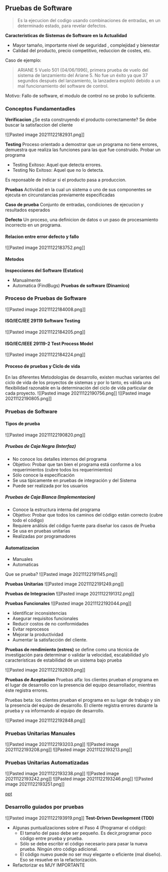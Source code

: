 ## Pruebas de Software

> Es la ejecucion del codigo usando combinaciones de entradas, en un determinado estado, para revelar defectos.

**Caracteristicas de Sistemas de Software en la Actualidad**
- Mayor tamaño, importante nivel de seguridad , complejidad y bienestar 
- Calidad del producto, precio competitivo, reduccion de costes, etc.

Caso de ejemplo:
> ARIANE 5 Vuelo 501 (04/06/1996), primera prueba de vuelo del sistema de  lanzamiento del Ariane 5. No fue un éxito ya que 37 segundos después del lanzamiento, la lanzadera explotó debido a un mal funcionamiento del software de control.

Motivo: Fallo de software, el modulo de control no se probo lo suficiente.

### Conceptos Fundamentadles
**Verificacion**
¿Se esta construyendo el producto correctamente?
Se debe buscar la satisfaccion del cliente

![[Pasted image 20211122182931.png]]

**Testing**
Proceso orientado a demostrar que un programa no tiene errores, demuestra que realiza las funciones para las que fue construido. Probar un programa 

- Testing Exitoso: Aquel que detecta errores.
- Testing No Exitoso: Aquel que no lo detecta.

Es reponsable de indicar si el producto pasa a produccion.

**Pruebas**
Actividad en la cual un sistema o uno de sus componentes se ejecuta en circunstancias previamente especificadas

**Caso de prueba**
Conjunto de entradas, condiciones de ejecucion y resultados esperados

**Defecto**
Un proceso, una definicion de datos o un paso de procesamiento incorrecto en un programa.

#### Relacion entre error defecto y fallo
![[Pasted image 20211122183752.png]]

#### **Metodos**
**Inspecciones del Software (Estatico)**
- Manualmente
- Automatica (FindBugs)
**Pruebas de software (Dinamico)**

### Proceso de Pruebas de Software

![[Pasted image 20211122184008.png]]

#### ISO/IEC/IEE 29119 Software Testing
![[Pasted image 20211122184205.png]]

#### ISO/IEC/IEEE 29119-2 Test Process Model
![[Pasted image 20211122184224.png]]

#### Proceso de pruebas y Ciclo de vida
En las diferentes Metodologías de desarrollo, existen muchas variantes del ciclo de vida de los proyectos de sistemas y por lo tanto, es válida una flexibilidad razonable en la determinación del ciclo de vida particular de cada proyecto.
![[Pasted image 20211122190756.png]]
![[Pasted image 20211122190805.png]]

### Pruebas de Software
#### Tipos  de prueba 

![[Pasted image 20211122190820.png]]

##### Pruebas de Caja Negra (Interfaz)
- No conoce los detalles internos del programa
- Objetivo: Probar que tan bien el programa está conforme a los requerimientos (cubre todos los requerimientos)
- Sólo conoce la especificación 
- Se usa típicamente en pruebas de integración y del Sistema
- Puede ser realizada por los usuarios


##### Pruebas de Caja Blanca (Implementacion)
- Conoce la estructura interna del programa
- Objetivo: Probar que todos los caminos del código están correcto (cubre todo el código)
- Requiere análisis del código fuente para diseñar los casos de Prueba
- Se usa en pruebas unitarias
- Realizadas por programadores

#### Automatizacion
- Manuales 
- Automaticas

Que se prueba?
![[Pasted image 20211122191145.png]]

**Pruebas Unitarias**
![[Pasted image 20211122191249.png]]

**Pruebas de Integracion**
![[Pasted image 20211122191312.png]]

**Pruebas Funcionales**
![[Pasted image 20211122192044.png]]
- Identificar inconsistencias 
- Asegurar requisitos funcionales
- Reducir costos de no conformidades
- Evitar reprocesos
- Mejorar la productividad
- Aumentar la satisfacción del cliente.


**Pruebas de rendimiento (estres)**
se define como una técnica de investigación para determinar o validar la velocidad, escalabilidad y/o características de estabilidad de un sistema bajo prueba

![[Pasted image 20211122192809.png]]

**Pruebas de Aceptacion**
Pruebas alfa: los clientes prueban el programa en el lugar de desarrollo con la
presencia del equipo desarrollador, mientras éste registra errores.

Pruebas beta: los clientes prueban el programa en su lugar de trabajo y sin la
presencia del equipo de desarrollo. El cliente registra errores durante la prueba y va informando al equipo de desarrollo.

![[Pasted image 20211122192848.png]]

### Pruebas Unitarias Manuales

![[Pasted image 20211122193203.png]]
![[Pasted image 20211122193208.png]]
![[Pasted image 20211122193213.png]]

### Pruebas Unitarias Automatizadas
![[Pasted image 20211122193238.png]]
![[Pasted image 20211122193242.png]]
![[Pasted image 20211122193246.png]]
![[Pasted image 20211122193251.png]]

[ppt](https://drive.google.com/file/u/1/d/1pXBUASpHqFLbM-A7KVvI8dfjVEJHF5gM/view?usp=drive_web)

### Desarrollo guiados por pruebas
![[Pasted image 20211122193919.png]]
**Test-Driven Development (TDD)**
- Algunas puntualizaciones sobre el Paso 4 (Programar el código):
	- El tamaño del paso debe ser pequeño. Es decir,programar poco código entre prueba y prueba. 
	- Sólo se debe escribir el código necesario para pasar la nueva prueba. Ningún otro código adicional.
	- El código nuevo puede no ser muy elegante o eficiente (mal diseño). Eso se resuelve en la refactorización.
- Refactorizar es MUY IMPORTANTE

